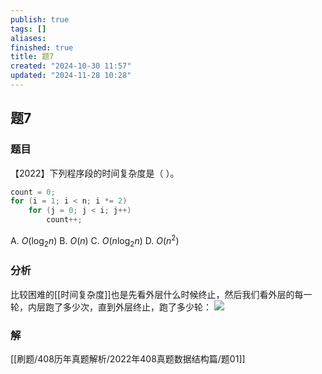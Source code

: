 ```yaml
---
publish: true
tags: []
aliases: 
finished: true
title: 题7
created: "2024-10-30 11:57"
updated: "2024-11-28 10:28"
---
```

## 题7
### 题目
【2022】下列程序段的时间复杂度是（ ）。
```cpp
count = 0;
for (i = 1; i < n; i *= 2) 
    for (j = 0; j < i; j++) 
        count++;
```
A. $O(\log_2n)$
B. $O(n)$
C. $O(n\log_2n)$
D. $O(n^2)$
### 分析
比较困难的[[时间复杂度]]也是先看外层什么时候终止，然后我们看外层的每一轮，内层跑了多少次，直到外层终止，跑了多少轮：
![](https://img.hwenyi.live/202411281827551.webp)
### 解
[[刷题/408历年真题解析/2022年408真题数据结构篇/题01]]